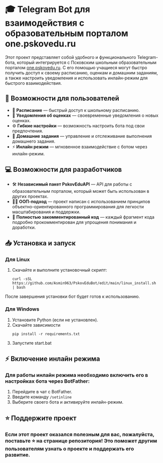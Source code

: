 # 🎓 Telegram Bot для взаимодействия с образовательным порталом one.pskovedu.ru

Этот проект представляет собой удобного и функционального Telegram-бота, который интегрируется с Псковским школьным образовательным порталом [one.pskovedu.ru](https://one.pskovedu.ru). С его помощью учащиеся могут быстро получить доступ к своему расписанию, оценкам и домашним заданиям, а также настроить уведомления и использовать инлайн-режим для быстрого взаимодействия.

## 🚀 Возможности для пользователей

- 📅 **Расписание** — быстрый доступ к школьному расписанию.
- 📲 **Уведомления об оценках** — своевременные уведомления о новых оценках.
- ⚙️ **Гибкие настройки** — возможность настроить бота под свои предпочтения.
- 📝 **Домашние задания** — управление и отслеживание выполнения домашнего задания.
- ⚡ **Инлайн режим** — мгновенное взаимодействие с ботом через инлайн-режим.

## 💻 Возможности для разработчиков

- 🛠️ **Независимый пакет PskovEduAPI** — API для работы с образовательным порталом, который может быть использован в других проектах.
- 👨‍💻 **ООП-подход** — проект написан с использованием принципов объектно-ориентированного программирования для легкости масштабирования и поддержки.
- 📝 **Полностью закомментированный код** — каждый фрагмент кода подробно прокомментирован для упрощения понимания и доработки.

## 📥 Установка и запуск

### Для Linux

1. Скачайте и выполните установочный скрипт:
   ```
   curl -sSL https://github.com/Asmin963/PskovEduBot/edit/main/linux_install.sh | bash
После завершения установки бот будет готов к использованию.
### Для Windows
1. Установите Python (если не установлен).
2. Скачайте зависимости
   ```
   pip install -r requirements.txt
   
5. Запустите start.bat
   
## ⚡ Включение инлайн режима
### Для работы инлайн режима необходимо включить его в настройках бота через BotFather:

1. Перейдите в чат с BotFather.
2. Введите команду `/setinline`
3. Выберите своего бота и активируйте инлайн-режим.

## ⭐ Поддержите проект
### Если этот проект оказался полезным для вас, пожалуйста, поставьте ⭐ на странице репозитория! Это поможет другим пользователям узнать о проекте и поддержать его развитие.





